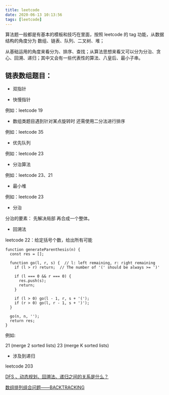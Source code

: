 ```yaml
---
title: leetcode
date: 2020-06-13 10:13:56
tags: [leetcode]
---
```


算法题一般都是有基本的模板和技巧在里面，按照 leetcode 的 tag 功能，从数据结构的角度分为 数组、链表、队列、二叉树、堆；

从基础运用的角度来看分为、排序、查找；从算法思想来看又可以分为分治、贪心、回溯、递归；其中又会有一些代表性的算法、八皇后、最小子串。

## 链表数组题目：

- 双指针

- 快慢指针

例如：leetcode 19

- 数组类题目遇到针对某点旋转时 还需使用二分法进行排序

例如：leetcode 35

- 优先队列

例如：leetcode 23

- 分治算法

例如：leetcode 23、21

- 最小堆

例如：leetcode 23

- 分治

分治的要素： 先解决局部 再合成一个整体。

- 回溯法

leetcode 22：给定括号个数，给出所有可能

```
function generateParenthesis(n) {
  const res = [];

  function go(l, r, s) {  // l: left remaining, r: right remaining
    if (l > r) return;  // The number of '(' should be always >= ')'

    if (l === 0 && r === 0) {
      res.push(s);
      return;
    }

    if (l > 0) go(l - 1, r, s + '(');
    if (r > 0) go(l, r - 1, s + ')');
  }

  go(n, n, '');
  return res;
}
```

例如:

21 (merge 2 sorted lists)
23 (merge K sorted lists)

- 涉及到递归

leetcode 203

[DFS 、动态规划、回溯法、递归之间的关系是什么？](https://www.zhihu.com/question/266403334/answer/698464437)

[数组排列组合问题——BACKTRACKING](https://www.cnblogs.com/mozi-song/p/9579418.html)